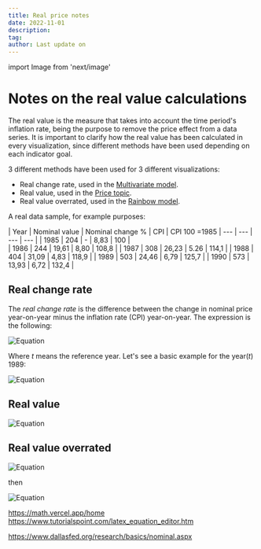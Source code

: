 ```yaml
---
title: Real price notes
date: 2022-11-01
description:
tag:
author: Last update on
---
```


import Image from 'next/image'

# Notes on the real value calculations

The real value is the measure that takes into account the time period's inflation rate, being the purpose to remove the price effect from a data series. It is important to clarify how the real value has been calculated in every visualization, since different methods have been used depending on each indicator goal.

3 different methods have been used for 3 different visualizations:

- Real change rate, used in the [Multivariate model](posts/multivariate).
- Real value, used in the [Price topic](posts/price).
- Real value overrated, used in the [Rainbow model](posts/rainbow).

A real data sample, for example purposes:

| Year | Nominal value | Nominal change % | CPI | CPI 100 =1985
| --- | --- | --- | --- |
| 1985 | 204 | - | 8,83 | 100  |  
| 1986 | 244 | 19,61 | 8,80 | 108,8 |
| 1987 | 308 | 26,23 | 5.26 | 114,1 |
| 1988 | 404 | 31,09 | 4,83 | 118,9 |
| 1989 | 503 | 24,46 | 6,79 | 125,7 |
| 1990 | 573 | 13,93 | 6,72 | 132,4 |

## Real change rate

The _real change rate_ is the difference between the change in nominal price year-on-year minus the inflation rate (CPI) year-on-year. The expression is the following:

![Equation](https://math.vercel.app/?bgcolor=auto&from=Real\:change\:rate\:_{t}=Nominal\:rate\:_{t}-Inflation\:rate\:_{t})

Where _t_ means the reference year. Let's see a basic example for the year(_t_) 1989:

![Equation](https://math.vercel.app/?bgcolor=auto&from=Real\:change\:rate\:_{1989}=24,46\:-6,79\:=17,67)

## Real value

![Equation](https://math.vercel.app?from=Real\:value\:_{t}=\frac{Nominal\:value\:_{t}}{Price\:index\:_{t}}\times100)

## Real value overrated

![Equation](https://math.vercel.app?from=Real\:value\:overrated\:_{t}=Nominal\:value\:_{t}-Overrated\:Inflation\:_{t})

then

![Equation](https://math.vercel.app/?bgcolor=auto&from=Overrated\:Inflation\:_{t}=\displaystyle\sum\limits_{t=1985}^n\:\frac{Nominal\:value\:_{t}\:\times\:Inflation\:_{t}}{100})


https://math.vercel.app/home
https://www.tutorialspoint.com/latex_equation_editor.htm

https://www.dallasfed.org/research/basics/nominal.aspx
